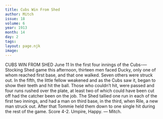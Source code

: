 ```yaml
---
title: Cubs Win From Shed
author: Mitch
issue: 18
volume: 6
year: 1913
month: 14
day: 2
tags:
layout: page.njk
image:
---
```

CUBS WIN FROM SHED    June 11   In the first four innings of the Cubs-— Stocking Shed game this afternoon, thirteen men faced Ducky, only one of whom reached first base, and that one walked. Seven others were struck out. In the fifth, the little fellow weakened and as the Cubs saw it, began to show their teeth and hit the ball. Those who couldn’t hit, were passed and four runs rushed over the plate, at least two of which could have been cut off had the catcher been on the job. The Shed tallied one run in each of the first two innings, and had a man on third base, in the third, when Rile, a new man struck out. After that Tommie held them down to one single hit during the rest of the game. Score 4-2. Umpire, Happy.    — Mitch.       

